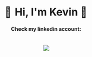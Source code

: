 <h1 align='center'>
 🤟  Hi, I'm Kevin  🤟 
</h1>

<h4 align='center'>
 Check my linkedin account: 
</h4>

</br>
<div align='center'>
 <a href="www.linkedin.com/in/dharmen-kevin-goomany-33a534254">
    <img src="https://img.shields.io/badge/linkedin-%230077B5.svg?&style=for-the-badge&logo=linkedin&logoColor=white" />
  </a>
</div>

</br>
